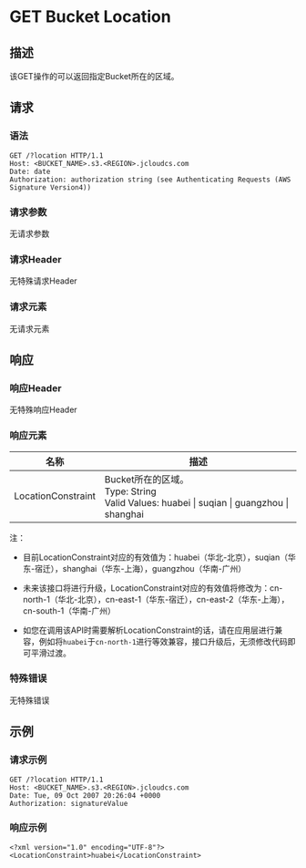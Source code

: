 # GET Bucket Location

## 描述

该GET操作的可以返回指定Bucket所在的区域。

## 请求

### 语法

```
GET /?location HTTP/1.1
Host: <BUCKET_NAME>.s3.<REGION>.jcloudcs.com
Date: date
Authorization: authorization string (see Authenticating Requests (AWS Signature Version4))
```

### 请求参数
无请求参数

### 请求Header
无特殊请求Header

### 请求元素
无请求元素

## 响应

### 响应Header
无特殊响应Header

### 响应元素

名称|描述
-|-
LocationConstraint|Bucket所在的区域。<br>Type: String<br>Valid Values: huabei \| suqian \| guangzhou \| shanghai

注：

- 目前LocationConstraint对应的有效值为：huabei（华北-北京），suqian（华东-宿迁），shanghai（华东-上海），guangzhou（华南-广州）

- 未来该接口将进行升级，LocationConstraint对应的有效值将修改为：cn-north-1（华北-北京），cn-east-1（华东-宿迁），cn-east-2（华东-上海），cn-south-1（华南-广州）

- 如您在调用该API时需要解析LocationConstraint的话，请在应用层进行兼容，例如将`huabei`于`cn-north-1`进行等效兼容，接口升级后，无须修改代码即可平滑过渡。

### 特殊错误
无特殊错误

## 示例
### 请求示例

```
GET /?location HTTP/1.1
Host: <BUCKET_NAME>.s3.<REGION>.jcloudcs.com
Date: Tue, 09 Oct 2007 20:26:04 +0000
Authorization: signatureValue
```

### 响应示例

```
<?xml version="1.0" encoding="UTF-8"?>
<LocationConstraint>huabei</LocationConstraint>
```
